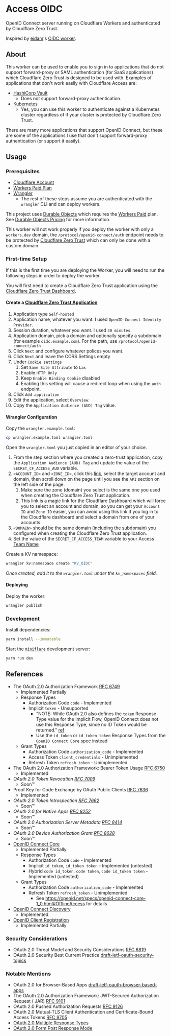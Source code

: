 # Access OIDC

OpenID Connect server running on Cloudflare Workers and authenticated by Cloudflare Zero Trust.

Inspired by [eidam](https://github.com/eidam)'s [OIDC worker](https://github.com/eidam/cf-access-workers-oidc).

## About

This worker can be used to enable you to sign in to applications that do not support forward-proxy
or SAML authentication (for SaaS applications) which Cloudflare Zero Trust is designed to be used
with. Examples of applications that don't work easily with Cloudflare Access are:

- [HashiCorp Vault](https://vaultproject.io)
  - Does not support forward-proxy authentication.
- [Kubernetes](https://kubernetes.io)
  - Yes, you can use this worker to authenticate against a Kubernetes cluster regardless of if
    your cluster is protected by Cloudflare Zero Trust.

There are many more applications that support OpenID Connect, but these are some of the applications
I use that don't support forward-proxy authentication (or support it easily).

## Usage

### Prerequisites

- [Cloudflare Account](https://dash.cloudflare.com/sign-up)
- [Workers Paid Plan](https://dash.cloudflare.com/?to=/:account/workers/plans)
- [Wrangler](https://developers.cloudflare.com/workers/get-started/guide#1-sign-up-for-a-workers-account)
  - The rest of these steps assume you are authenticated with the `wrangler` CLI and can deploy workers.

This project uses [Durable Objects](https://developers.cloudflare.com/workers/learning/using-durable-objects)
which requires the [Workers Paid](https://developers.cloudflare.com/workers/platform/pricing) plan. See
[Durable Objects Pricing](https://developers.cloudflare.com/workers/platform/pricing#durable-objects) for more
information.

This worker will not work properly if you deploy the worker with only a `workers.dev` domain, the
`/protocol/openid-connect/auth` endpoint needs to be protected
by [Cloudflare Zero Trust](https://developers.cloudflare.com/cloudflare-one/) which can
only be done with a custom domain.

### First-time Setup

If this is the first time you are deploying the Worker, you will need to run the following steps in
order to deploy the worker.

You will first need to create a Cloudflare Zero Trust application using
the [Cloudflare Zero Trust Dashboard](https://dash.teams.cloudflare.com).

#### Create a [Cloudflare Zero Trust Application](https://developers.cloudflare.com/cloudflare-one/applications/configure-apps/self-hosted-apps)

1. Application type `Self-hosted`
2. Application name, whatever you want. I used `OpenID Connect Identity Provider`.
3. Session duration, whatever you want. I used `30 minutes`.
4. Application domain, pick a domain and optionally specify a subdomain (for example `oidc.example.com`).
   For the path, use `/protocol/openid-connect/auth`
5. Click `Next` and configure whatever polices you want.
6. Click `Next` and leave the CORS Settings empty
7. Under `Cookie settings`
   1. Set `Same Site Attribute` to `Lax`
   2. Enable `HTTP Only`
   3. Keep `Enable Binding Cookie` disabled
   4. Enabling this setting will cause a redirect loop when using the `auth` endpoint.
8. Click `Add application`
9. Edit the application, select `Overview`.
10. Copy the `Application Audience (AUD) Tag` value.

#### Wrangler Configuration

Copy the `wrangler.example.toml`:

```sh
cp wrangler.example.toml wrangler.toml
```

Open the `wrangler.toml` you just copied in an editor of your choice.

1. From the step section where you created a zero-trust application, copy the `Application Audience (AUD) Tag` and
   update the value of the `SECRET_CF_ACCESS_AUD` variable.
2. `<ACCOUNT_ID>` and `<ZONE_ID>`, click this [link](https://dash.cloudflare.com/?to=/:account/:zone),
   select the target account and domain, then scroll down on the page until you see the `API`
   section on the left side of the page.
   1. Make sure the zone (domain) you select is the same one you used when creating the Cloudflare Zero Trust application.
   2. This link is a magic link for the Cloudflare Dashboard which will force you to select an account
      and domain, so you can get your `Account ID` and `Zone ID` easier, you can avoid using this link
      if you log in to the Cloudflare dashboard and select a domain from one of your accounts.
3. `<DOMAIN>` should be the same domain (including the subdomain) you configured when creating the Cloudflare Zero
   Trust application.
4. Set the value of the `SECRET_CF_ACCESS_TEAM` variable to your
   Access [Team Name](https://developers.cloudflare.com/cloudflare-one/glossary#team-name)

Create a KV namespace:

```sh
wrangler kv:namespace create "KV_OIDC"
```

_Once created, add it to the `wrangler.toml` under the `kv_namespaces` field._

#### Deploying

Deploy the worker:

```sh
wrangler publish
```

### Development

Install dependencies:

```sh
yarn install --immutable
```

Start the [`miniflare`](https://github.com/cloudflare/miniflare) development server:

```sh
yarn run dev
```

## References

- The OAuth 2.0 Authorization Framework [RFC 6749](https://datatracker.ietf.org/doc/html/rfc6749)
  - Implemented Partially
  - Response Types
    - Authorization Code `code` - Implemented
    - Implicit `token` - Unsupported
      - "NOTE: While OAuth 2.0 also defines the `token` Response Type value for the Implicit Flow, OpenID Connect does
        not use this Response Type, since no ID Token would be
        returned." [ref](https://openid.net/specs/openid-connect-core-1_0.html#Authentication)
      - Use the `id_token` or `id_token token` Response Types from the `OpenID Connect Core` spec instead
  - Grant Types
    - Authorization Code `authorization_code` - Implemented
    - Access Token `client_credentials` - Unimplemented
    - Refresh Token `refresh_token` - Unimplemented
- The OAuth 2.0 Authorization Framework: Bearer Token Usage [RFC 6750](https://datatracker.ietf.org/doc/html/rfc6750)
  - Implemented
- _OAuth 2.0 Token Revocation [RFC 7009](https://datatracker.ietf.org/doc/html/rfc7009)_
  - Soon&trade;
- Proof Key for Code Exchange by OAuth Public Clients [RFC 7636](https://datatracker.ietf.org/doc/html/rfc7636)
  - Implemented
- _OAuth 2.0 Token Introspection [RFC 7662](https://datatracker.ietf.org/doc/html/rfc7662)_
  - Soon&trade;
- _OAuth 2.0 for Native Apps [RFC 8252](https://datatracker.ietf.org/doc/html/rfc8252)_
  - Soon&trade;
- _OAuth 2.0 Authorization Server Metadata [RFC 8414](https://datatracker.ietf.org/doc/html/rfc8414)_
  - Soon&trade;
- _OAuth 2.0 Device Authorization Grant [RFC 8628](https://datatracker.ietf.org/doc/html/rfc8628)_
  - Soon&trade;
- [OpenID Connect Core](https://openid.net/specs/openid-connect-core-1_0.html)
  - Implemented Partially
  - Response Types
    - Authorization Code `code` - Implemented
    - Implicit `id_token`, `id_token token` - Implemented (untested)
    - Hybrid `code id_token`, `code token`, `code id_token token` - Implemented (untested)
  - Grant Types
    - Authorization Code `authorization_code` - Implemented
    - Refresh Token `refresh_token` - Unimplemented
      - See <https://openid.net/specs/openid-connect-core-1_0.html#OfflineAccess> for details
- [OpenID Connect Discovery](https://openid.net/specs/openid-connect-discovery-1_0.html)
  - Implemented
- [OpenID Client Registration](https://openid.net/specs/openid-connect-registration-1_0.html)
  - Implemented Partially

### Security Considerations

- OAuth 2.0 Threat Model and Security Considerations [RFC 6819](https://datatracker.ietf.org/doc/html/rfc6819)
- OAuth 2.0 Security Best Current
  Practice [draft-ietf-oauth-security-topics](https://datatracker.ietf.org/doc/html/draft-ietf-oauth-security-topics)

### Notable Mentions

- OAuth 2.0 for Browser-Based
  Apps [draft-ietf-oauth-browser-based-apps](https://datatracker.ietf.org/doc/html/draft-ietf-oauth-browser-based-apps)
- The OAuth 2.0 Authorization Framework: JWT-Secured Authorization Request (
  JAR) [RFC 9101](https://datatracker.ietf.org/doc/html/rfc9101)
- OAuth 2.0 Pushed Authorization Requests [RFC 9126](https://datatracker.ietf.org/doc/html/rfc9126)
- OAuth 2.0 Mutual-TLS Client Authentication and Certificate-Bound Access
  Tokens [RFC 8705](https://datatracker.ietf.org/doc/html/rfc8705)
- [OAuth 2.0 Multiple Response Types](https://openid.net/specs/oauth-v2-multiple-response-types-1_0.html)
- [OAuth 2.0 Form Post Response Mode](https://openid.net/specs/oauth-v2-form-post-response-mode-1_0.html)
